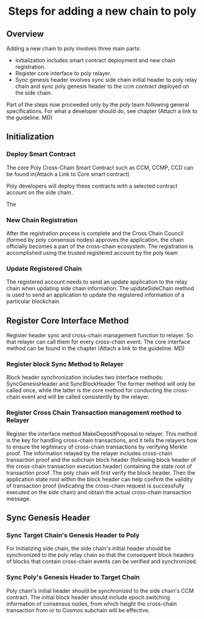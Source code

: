 <h1 align="center">Steps for adding a new chain to poly</h1>


## Overview

Adding a new chain to poly involves three main parts:

- Initialization includes smart contract deployment and new chain registration. 
- Register core interface to poly relayer.
- Sync genesis header involves sync side chain initial header to poly relay chain and sync poly genesis header to the ccm contract deployed on the side chain.

Part of the steps now proceeded only by the poly team following general specifications. For what a developer should do, see chapter (Attach a link to the guideline. MD)

## Initialization

### Deploy Smart Contract

The core Poly Cross-Chain Smart Contract such as CCM, CCMP, CCD can be found in(Attach a Link to Core smart contract)

Poly developers will deploy these contracts with a selected contract account on the side chain.

The

### New Chain Registration

After the registration process is complete and the Cross Chain Council (formed by poly consensus nodes) approves the application, the chain officially becomes a part of the cross-chain ecosystem. The registration is accomplished using the trusted registered account by the poly team

### Update Registered Chain 

The registered account needs to send an update application to the relay chain when updating side chain information. The updateSideChain method is used to send an application to update the registered information of a particular blockchain



## Register Core Interface Method

Register header sync and cross-chain management function to relayer. So that relayer can call them for every cross-chain event. The core interface method can be found in the chapter (Attach a link to the guideline. MD)

### Register block Sync Method to Relayer

Block header synchronization includes two interface methods: SyncGenesisHeader and SyncBlockHeader
 The former method will only be called once, while the latter is the core method for conducting the cross-chain event and will be called consistently by the relayer.

### Register Cross Chain Transaction management method to Relayer 

Register the interface method MakeDepositProposal to relayer. This method is the key for handling cross-chain transactions, and it tells the relayers how to ensure the legitimacy of cross-chain transactions by verifying Merkle proof.
The information relayed by the relayer includes cross-chain transaction proof and the subchain block header (following block header of the cross-chain transaction execution header) containing the state root of transaction proof. The poly chain will first verify the block header. Then the application state root within the block header can help confirm the validity of transaction proof (indicating the cross-chain request is successfully executed on the side chain) and obtain the actual cross-chain transaction message. 

## Sync Genesis Header 

### Sync Target Chain's Genesis Header to Poly

For Initializing side chain, the side chain's initial header should be synchronized to the poly relay chain so that the consequent block headers of blocks that contain cross-chain events can be verified and synchronized.

### Sync Poly's Genesis Header to Target Chain

Poly chain's initial header should be synchronized to the side chain's CCM contract. The initial block header should include epoch switching information of consensus nodes, from which height the cross-chain transaction from or to Cosmos subchain will be effective.













